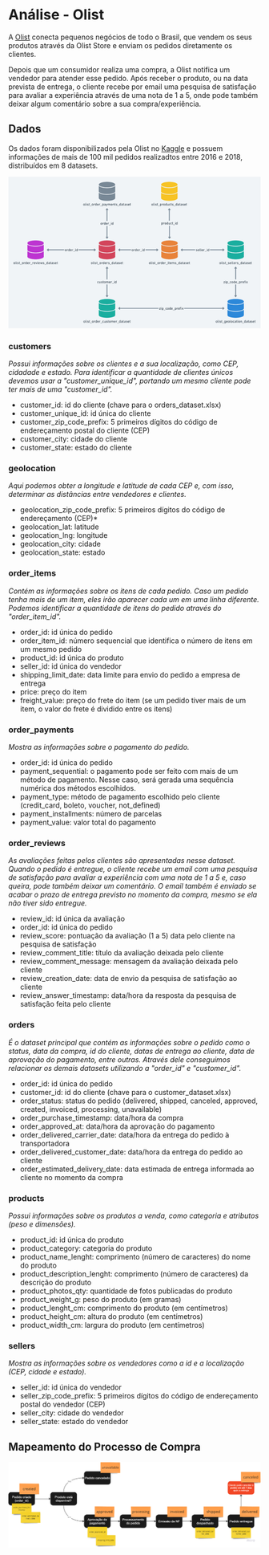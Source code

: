 # Análise - Olist
A [Olist](https://olist.com/pt-br/) conecta pequenos negócios de todo o Brasil, que vendem os seus produtos através da Olist Store e enviam os pedidos diretamente os clientes.

Depois que um consumidor realiza uma compra, a Olist notifica um vendedor para atender esse pedido. Após receber o produto, ou na data prevista de entrega, o cliente recebe por email uma pesquisa de satisfação para avaliar a experiência através de uma nota de 1 a 5, onde pode também deixar algum comentário sobre a sua compra/experiência.

## Dados
Os dados foram disponibilizados pela Olist no [Kaggle](https://www.kaggle.com/datasets/olistbr/brazilian-ecommerce) e possuem informações de mais de 100 mil pedidos realizadtos entre 2016 e 2018, distribuídos em 8 datasets.

![image](https://github.com/simonecrepaldi/analise_dados_olist/blob/main/banco_de_dados.png)


### customers
*Possui informações sobre os clientes e a sua localização, como CEP, cidadade e estado. Para identificar a quantidade de clientes únicos devemos usar a "customer_unique_id", portando um mesmo cliente pode ter mais de uma "customer_id".*
*	customer_id: id do cliente (chave para o orders_dataset.xlsx)
*	customer_unique_id: id única do cliente
*	customer_zip_code_prefix: 5 primeiros dígitos do código de endereçamento postal do cliente (CEP)
*	customer_city: cidade do cliente
*	customer_state: estado do cliente


### geolocation
*Aqui podemos obter a longitude e latitude de cada CEP e, com isso, determinar as distâncias entre vendedores e clientes.*
*	geolocation_zip_code_prefix: 5 primeiros dígitos do código de endereçamento (CEP)*
*	geolocation_lat: latitude
*	geolocation_lng: longitude
*	geolocation_city: cidade
*	geolocation_state: estado


### order_items
*Contém as informações sobre os itens de cada pedido. Caso um pedido tenha mais de um item, eles irão aparecer cada um em uma linha diferente. Podemos identificar a quantidade de itens do pedido através do "order_item_id".*
*	order_id: id única do pedido
*	order_item_id: número sequencial que identifica o número de itens em um mesmo pedido
*	product_id: id única do produto
*	seller_id: id única do vendedor
*	shipping_limit_date: data limite para envio do pedido a empresa de entrega
*	price: preço do item
*	freight_value: preço do frete do item (se um pedido tiver mais de um item, o valor do frete é dividido entre os itens)


### order_payments
*Mostra as informações sobre o pagamento do pedido.*
*	order_id: id única do pedido
*	payment_sequential: o pagamento pode ser feito com mais de um método de pagamento. Nesse caso, será gerada uma sequência numérica dos métodos escolhidos.
*	payment_type: método de pagamento escolhido pelo cliente (credit_card, boleto, voucher, not_defined)
*	payment_installments: número de parcelas
*	payment_value: valor total do pagamento


### order_reviews
*As avaliações feitas pelos clientes são apresentadas nesse dataset. Quando o pedido é entregue, o cliente recebe um email com uma pesquisa de satisfação para avaliar a experiência com uma nota de 1 a 5 e, caso queira, pode também deixar um comentário. O email também é enviado se acabar o prazo de entrega previsto no momento da compra, mesmo se ela não tiver sido entregue.*
*	review_id: id única da avaliação
*	order_id: id única do pedido
*	review_score: pontuação da avaliação (1 a 5) data pelo cliente na pesquisa de satisfação
*	review_comment_title: título da avaliação deixada pelo cliente
*	review_comment_message: mensagem da avaliação deixada pelo cliente
*	review_creation_date: data de envio da pesquisa de satisfação ao cliente
*	review_answer_timestamp: data/hora da resposta da pesquisa de satisfação feita pelo cliente


### orders
*É o dataset principal que contém as informações sobre o pedido como o status, data da compra, id do cliente, datas de entrega ao cliente, data de aprovação do pagamento, entre outras. Através dele conseguimos relacionar os demais datasets utilizando a "order_id" e "customer_id".*
*	order_id: id única do pedido
*	customer_id: id do cliente (chave para o customer_dataset.xlsx)
*	order_status: status do pedido (delivered, shipped, canceled, approved, created, invoiced, processing, unavailable)
*	order_purchase_timestamp: data/hora da compra
*	order_approved_at: data/hora da aprovação do pagamento
*	order_delivered_carrier_date: data/hora da entrega do pedido à transportadora
*	order_delivered_customer_date: data/hora da entrega do pedido ao cliente
*	order_estimated_delivery_date: data estimada de entrega informada ao cliente no momento da compra


### products
*Possui informações sobre os produtos a venda, como categoria e atributos (peso e dimensões).*
*	product_id: id única do produto
*	product_category: categoria do produto
*	product_name_lenght: comprimento (número de caracteres) do nome do produto
*	product_description_lenght: comprimento (número de caracteres) da descrição do produto
*	product_photos_qty: quantidade de fotos publicadas do produto
*	product_weight_g: peso do produto (em gramas)
*	product_lenght_cm: comprimento do produto (em centímetros)
*	product_height_cm: altura do produto (em centímetros)
*	product_width_cm: largura do produto (em centímetros)


### sellers
*Mostra as informações sobre os vendedores como a id e a localização (CEP, cidade e estado).*
*	seller_id: id única do vendedor
*	seller_zip_code_prefix: 5 primeiros dígitos do código de endereçamento postal do vendedor (CEP)
*	seller_city: cidade do vendedor
*	seller_state: estado do vendedor


## Mapeamento do Processo de Compra
![image](https://github.com/simonecrepaldi/analise_dados_olist/blob/main/mapeamento_compra.png)
